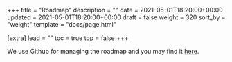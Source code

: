 +++
title = "Roadmap"
description = ""
date = 2021-05-01T18:20:00+00:00
updated = 2021-05-01T18:20:00+00:00
draft = false
weight = 320
sort_by = "weight"
template = "docs/page.html"

[extra]
lead = ""
toc = true
top = false
+++

We use Github for managing the roadmap and you may find it [here](https://github.com/cda-group/arcon/projects/1).